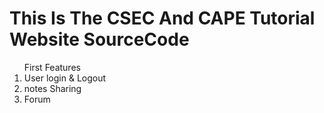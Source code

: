 This Is The CSEC And CAPE Tutorial Website SourceCode
======

<ol> First Features
<li>User login & Logout </li>
<li>notes Sharing </li>
<li>Forum </li>
</ol>
